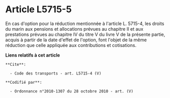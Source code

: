 # Article L5715-5

En cas d'option pour la réduction mentionnée à l'article L. 5715-4, les droits du marin aux pensions et allocations prévues
au chapitre II et aux prestations prévues au chapitre IV du titre V du livre V de la présente partie, acquis à partir de la
date d'effet de l'option, font l'objet de la même réduction que celle appliquée aux contributions et cotisations.

**Liens relatifs à cet article**

	**Cite**:

	  - Code des transports - art. L5715-4 (V)

	**Codifié par**:

	  - Ordonnance n°2010-1307 du 28 octobre 2010 - art. (V)
